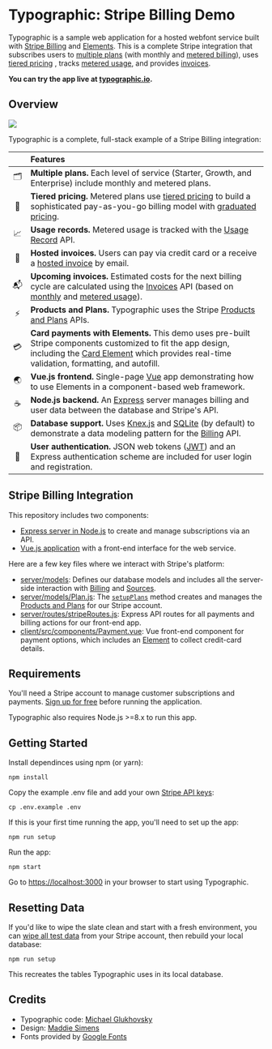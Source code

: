 # Typographic: Stripe Billing Demo

Typographic is a sample web application for a hosted webfont service built with [Stripe Billing](https://stripe.com/billing) and [Elements](https://stripe.com/elements). This is a complete Stripe integration that subscribes users to [multiple plans][] (with monthly and [metered billing][]),  uses [tiered pricing][] , tracks [metered usage], and provides [invoices][].

[multiple plans]: https://stripe.com/docs/billing/subscriptions/multiplan
[metered billing]: https://stripe.com/docs/billing/subscriptions/metered-billing
[tiered pricing]: https://stripe.com/docs/billing/subscriptions/tiers
[metered usage]: https://stripe.com/docs/billing/subscriptions/metered-billing#reporting-usage
[invoices]: https://stripe.com/docs/billing/invoices

**You can try the app live at [typographic.io](https://typographic.io).**

## Overview

<img src="https://github.com/stripe/stripe-billing-typographic/blob/master/screenshots/typographic-screenshot.png?raw=true"/>

Typographic is a complete, full-stack example of a Stripe Billing integration:
<!-- prettier-ignore -->
|     |Features
:---: | :---
🗂|**Multiple plans.** Each level of service (Starter, Growth, and Enterprise) include monthly and metered plans.
💸|**Tiered pricing.** Metered plans use [tiered pricing](https://stripe.com/docs/billing/subscriptions/tiers) to build a sophisticated pay-as-you-go billing model with [graduated pricing](https://stripe.com/docs/billing/subscriptions/tiers#graduated).
📈|**Usage records.** Metered usage is tracked with the [Usage Record](https://stripe.com/docs/api#usage_records) API.
💌|**Hosted invoices.** Users can pay via credit card or a receive a [hosted invoice]() by email.
📬|**Upcoming invoices.** Estimated costs for the next billing cycle are calculated using the [Invoices](https://stripe.com/docs/billing/invoices) API (based on [monthly](https://stripe.com/docs/billing/subscriptions/examples#simple-monthly-billing) and [metered usage](https://stripe.com/docs/billing/subscriptions/metered-billing)).
⚡️|**Products and Plans.** Typographic uses the Stripe [Products and Plans](https://stripe.com/docs/billing/subscriptions/products-and-plans) APIs.
💳|**Card payments with Elements.** This demo uses pre-built Stripe components customized to fit the app design, including the [Card Element](https://stripe.com/docs/elements) which provides real-time validation, formatting, and autofill.
🌏|**Vue.js frontend.** Single-page [Vue](https://vuejs.org) app demonstrating how to use Elements in a component-based web framework.
☕️|**Node.js backend.** An [Express](https://expressjs.com/) server manages billing and user data between the database and Stripe's API.
📦|**Database support.** Uses [Knex.js](http://knexjs.org/) and [SQLite](https://www.sqlite.org/index.html) (by default) to demonstrate a data modeling pattern for the [Billing](https://stripe.com/docs/billing/quickstart) API. 
🔑|**User authentication.** JSON web tokens ([JWT](https://jwt.io/)) and an Express authentication scheme are included for user login and registration.

## Stripe Billing Integration

This repository includes two components:
  - [Express server in Node.js][server] to create and manage subscriptions via an API.
  - [Vue.js application][client] with a front-end interface for the web service.

Here are a few key files where we interact with Stripe's platform:
  - [server/models][]: Defines our database models and includes all the server-side interaction with [Billing](https://stripe.com/billing) and [Sources](https://stripe.com/docs/sources).
  - [server/models/Plan.js][]: The [`setupPlans`][] method creates and manages the [Products and Plans](https://stripe.com/docs/billing/subscriptions/products-and-plans) for our Stripe account.
  - [server/routes/stripeRoutes.js][]: Express API routes for all payments and billing actions for our front-end app.
  - [client/src/components/Payment.vue][]: Vue front-end component for payment options, which includes an [Element](https://stripe.com/elements) to collect credit-card details.

[server]: https://github.com/stripe/stripe-billing-typographic
[client]: https://github.com/stripe/stripe-billing-typographic
[server/models]: https://github.com/stripe/stripe-billing-typographic/tree/master/server/models
[server/models/Plan.js]: https://github.com/stripe/stripe-billing-typographic/tree/master/server/models/Plan.js
[`setupPlans`]: https://github.com/stripe/stripe-billing-typographic/tree/master/server/models/Plan.js#L64
[server/routes/stripeRoutes.js]: https://github.com/stripe/stripe-billing-typographic/tree/master/server/routes/stripeRoutes.js
[client/src/components/Payment.vue]: https://github.com/stripe/stripe-billing-typographic/tree/master/client/src/components/Payment.vue

## Requirements

You'll need a Stripe account to manage customer subscriptions and payments. [Sign up for free][sign-up] before running the application.

Typographic also requires Node.js >=8.x to run this app.

[sign-up]: https://dashboard.stripe.com/register

## Getting Started

Install dependinces using npm (or yarn):

```
npm install
```

Copy the example .env file and add your own [Stripe API keys](https://dashboard.stripe.com/account/apikeys):

```
cp .env.example .env
```

If this is your first time running the app, you'll need to set up the app:
```
npm run setup
```

Run the app:
```
npm start
```

Go to [https://localhost:3000]() in your browser to start using Typographic.

## Resetting Data
If you'd like to wipe the slate clean and start with a fresh environment, you can [wipe all test data](https://dashboard.stripe.com/account/data) from your Stripe account, then rebuild your local database:

```
npm run setup
```

This recreates the tables Typographic uses in its local database.
## Credits
* Typographic code: [Michael Glukhovsky](http://twitter.com/mglukhovsky)
* Design: [Maddie Simens](http://maddie.io/)
* Fonts provided by [Google Fonts](https://fonts.google.com)

